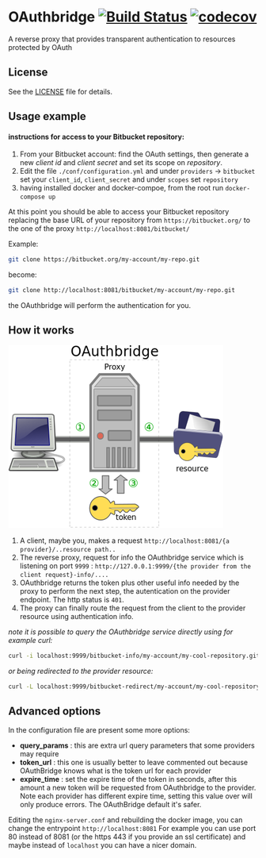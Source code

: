 # OAuthbridge [![Build Status](https://travis-ci.com/samuelecat/oauthbridge.svg?branch=master)](https://travis-ci.com/samuelecat/oauthbridge)&nbsp;[![codecov](https://codecov.io/gh/samuelecat/oauthbridge/branch/master/graph/badge.svg)](https://codecov.io/gh/samuelecat/oauthbridge)
A reverse proxy that provides transparent authentication to resources protected by OAuth


## License
See the [LICENSE](LICENCE) file for details.


## Usage example

#### instructions for access to your Bitbucket repository:

1. From your Bitbucket account: find the OAuth settings, then generate a new *client id* and *client secret* and set its scope on *repository*.
2. Edit the file `./conf/configuration.yml` and under `providers` -> `bitbucket` set your `client_id`, `client_secret` and under `scopes` set `repository`
3. having installed docker and docker-compoe, from the root run `docker-compose up`

At this point you should be able to access your Bitbucket repository replacing the base URL of your repository from 
`https://bitbucket.org/` to the one of the proxy `http://localhost:8081/bitbucket/`

Example:
```bash
git clone https://bitbucket.org/my-account/my-repo.git
```
become:
```bash
git clone http://localhost:8081/bitbucket/my-account/my-repo.git
```
the OAuthbridge will perform the authentication for you.

## How it works

![OAuthbridge](docs/oauthbridge.png)

1. A client, maybe you, makes a request `http://localhost:8081/{a provider}/..resource path..`
2. The reverse proxy, request for info the OAuthbridge service which is listening on port `9999` : `http://127.0.0.1:9999/{the provider from the client request}-info/....`
3. OAuthbridge returns the token plus other useful info needed by the proxy to perform the next step, the autentication on the provider endpoint. The http status is `401`.
4. The proxy can finally route the request from the client to the provider resource using authentication info.

*note it is possible to query the OAuthbridge service directly using for example curl:*
```bash
curl -i localhost:9999/bitbucket-info/my-account/my-cool-repository.git
```
*or being redirected to the provider resource:*
```bash
curl -L localhost:9999/bitbucket-redirect/my-account/my-cool-repository.git
```

## Advanced options

In the configuration file are present some more options:

* **query_params** : this are extra url query parameters that some providers may require
* **token_url** : this one is usually better to leave commented out because OAuthBridge knows what is the token url for each provider
* **expire_time** : set the expire time of the token in seconds, after this amount a new token will be requested from OAuthbridge to the provider. Note each provider has different expire time, setting this value over will only produce errors. The OAuthBridge default it's safer.

Editing the `nginx-server.conf` and rebuilding the docker image, you can change the entrypoint `http://localhost:8081`  For example you can use port 80 instead of 8081 (or the https 443 if you provide an ssl certificate) and maybe instead of `localhost` you can have a nicer domain.
